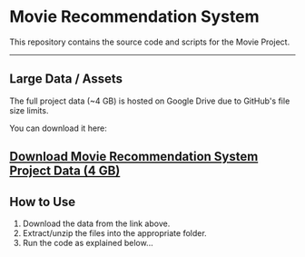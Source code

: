 # Movie Recommendation System

This repository contains the source code and scripts for the Movie Project.

---

## Large Data / Assets

The full project data (~4 GB) is hosted on Google Drive due to GitHub's file size limits.

You can download it here:

**[Download Movie Recommendation System Project Data (4 GB)]([https://drive.google.com/uc?export=download&id=YOUR_FILE_ID](https://drive.google.com/drive/folders/1MGczjd-it9HFCWyTJHoIJxLjvTRG6L9s?usp=sharing))**
---

## How to Use

1. Download the data from the link above.
2. Extract/unzip the files into the appropriate folder.
3. Run the code as explained below...
